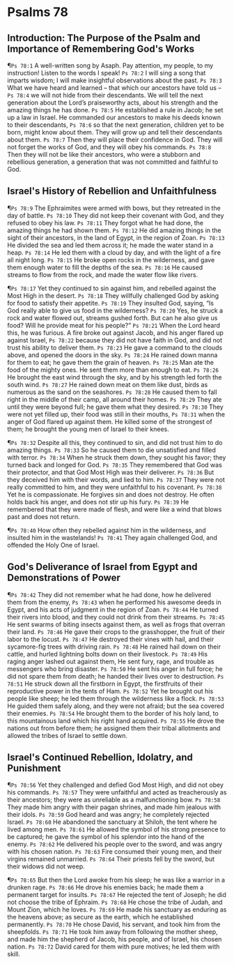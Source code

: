 # Psalms 78

## Introduction: The Purpose of the Psalm and Importance of Remembering God's Works
¶`Ps 78:1` A well-written song by Asaph. Pay attention, my people, to my instruction! Listen to the words I speak!
`Ps 78:2` I will sing a song that imparts wisdom; I will make insightful observations about the past.
`Ps 78:3` What we have heard and learned – that which our ancestors have told us –
`Ps 78:4` we will not hide from their descendants. We will tell the next generation about the Lord’s praiseworthy acts, about his strength and the amazing things he has done.
`Ps 78:5` He established a rule in Jacob; he set up a law in Israel. He commanded our ancestors to make his deeds known to their descendants,
`Ps 78:6` so that the next generation, children yet to be born, might know about them. They will grow up and tell their descendants about them.
`Ps 78:7` Then they will place their confidence in God. They will not forget the works of God, and they will obey his commands.
`Ps 78:8` Then they will not be like their ancestors, who were a stubborn and rebellious generation, a generation that was not committed and faithful to God.

## Israel's History of Rebellion and Unfaithfulness
¶`Ps 78:9` The Ephraimites were armed with bows, but they retreated in the day of battle.
`Ps 78:10` They did not keep their covenant with God, and they refused to obey his law.
`Ps 78:11` They forgot what he had done, the amazing things he had shown them.
`Ps 78:12` He did amazing things in the sight of their ancestors, in the land of Egypt, in the region of Zoan.
`Ps 78:13` He divided the sea and led them across it; he made the water stand in a heap.
`Ps 78:14` He led them with a cloud by day, and with the light of a fire all night long.
`Ps 78:15` He broke open rocks in the wilderness, and gave them enough water to fill the depths of the sea.
`Ps 78:16` He caused streams to flow from the rock, and made the water flow like rivers.

¶`Ps 78:17` Yet they continued to sin against him, and rebelled against the Most High in the desert.
`Ps 78:18` They willfully challenged God by asking for food to satisfy their appetite.
`Ps 78:19` They insulted God, saying, “Is God really able to give us food in the wilderness?
`Ps 78:20` Yes, he struck a rock and water flowed out, streams gushed forth. But can he also give us food? Will he provide meat for his people?”
`Ps 78:21` When the Lord heard this, he was furious. A fire broke out against Jacob, and his anger flared up against Israel,
`Ps 78:22` because they did not have faith in God, and did not trust his ability to deliver them.
`Ps 78:23` He gave a command to the clouds above, and opened the doors in the sky.
`Ps 78:24` He rained down manna for them to eat; he gave them the grain of heaven.
`Ps 78:25` Man ate the food of the mighty ones. He sent them more than enough to eat.
`Ps 78:26` He brought the east wind through the sky, and by his strength led forth the south wind.
`Ps 78:27` He rained down meat on them like dust, birds as numerous as the sand on the seashores.
`Ps 78:28` He caused them to fall right in the middle of their camp, all around their homes.
`Ps 78:29` They ate until they were beyond full; he gave them what they desired.
`Ps 78:30` They were not yet filled up, their food was still in their mouths,
`Ps 78:31` when the anger of God flared up against them. He killed some of the strongest of them; he brought the young men of Israel to their knees.

¶`Ps 78:32` Despite all this, they continued to sin, and did not trust him to do amazing things.
`Ps 78:33` So he caused them to die unsatisfied and filled with terror.
`Ps 78:34` When he struck them down, they sought his favor; they turned back and longed for God.
`Ps 78:35` They remembered that God was their protector, and that God Most High was their deliverer.
`Ps 78:36` But they deceived him with their words, and lied to him.
`Ps 78:37` They were not really committed to him, and they were unfaithful to his covenant.
`Ps 78:38` Yet he is compassionate. He forgives sin and does not destroy. He often holds back his anger, and does not stir up his fury.
`Ps 78:39` He remembered that they were made of flesh, and were like a wind that blows past and does not return.

¶`Ps 78:40` How often they rebelled against him in the wilderness, and insulted him in the wastelands!
`Ps 78:41` They again challenged God, and offended the Holy One of Israel.

## God's Deliverance of Israel from Egypt and Demonstrations of Power
¶`Ps 78:42` They did not remember what he had done, how he delivered them from the enemy,
`Ps 78:43` when he performed his awesome deeds in Egypt, and his acts of judgment in the region of Zoan.
`Ps 78:44` He turned their rivers into blood, and they could not drink from their streams.
`Ps 78:45` He sent swarms of biting insects against them, as well as frogs that overran their land.
`Ps 78:46` He gave their crops to the grasshopper, the fruit of their labor to the locust.
`Ps 78:47` He destroyed their vines with hail, and their sycamore-fig trees with driving rain.
`Ps 78:48` He rained hail down on their cattle, and hurled lightning bolts down on their livestock.
`Ps 78:49` His raging anger lashed out against them, He sent fury, rage, and trouble as messengers who bring disaster.
`Ps 78:50` He sent his anger in full force; he did not spare them from death; he handed their lives over to destruction.
`Ps 78:51` He struck down all the firstborn in Egypt, the firstfruits of their reproductive power in the tents of Ham.
`Ps 78:52` Yet he brought out his people like sheep; he led them through the wilderness like a flock.
`Ps 78:53` He guided them safely along, and they were not afraid; but the sea covered their enemies.
`Ps 78:54` He brought them to the border of his holy land, to this mountainous land which his right hand acquired.
`Ps 78:55` He drove the nations out from before them; he assigned them their tribal allotments and allowed the tribes of Israel to settle down.

## Israel's Continued Rebellion, Idolatry, and Punishment
¶`Ps 78:56` Yet they challenged and defied God Most High, and did not obey his commands.
`Ps 78:57` They were unfaithful and acted as treacherously as their ancestors; they were as unreliable as a malfunctioning bow.
`Ps 78:58` They made him angry with their pagan shrines, and made him jealous with their idols.
`Ps 78:59` God heard and was angry; he completely rejected Israel.
`Ps 78:60` He abandoned the sanctuary at Shiloh, the tent where he lived among men.
`Ps 78:61` He allowed the symbol of his strong presence to be captured; he gave the symbol of his splendor into the hand of the enemy.
`Ps 78:62` He delivered his people over to the sword, and was angry with his chosen nation.
`Ps 78:63` Fire consumed their young men, and their virgins remained unmarried.
`Ps 78:64` Their priests fell by the sword, but their widows did not weep.

¶`Ps 78:65` But then the Lord awoke from his sleep; he was like a warrior in a drunken rage.
`Ps 78:66` He drove his enemies back; he made them a permanent target for insults.
`Ps 78:67` He rejected the tent of Joseph; he did not choose the tribe of Ephraim.
`Ps 78:68` He chose the tribe of Judah, and Mount Zion, which he loves.
`Ps 78:69` He made his sanctuary as enduring as the heavens above; as secure as the earth, which he established permanently.
`Ps 78:70` He chose David, his servant, and took him from the sheepfolds.
`Ps 78:71` He took him away from following the mother sheep, and made him the shepherd of Jacob, his people, and of Israel, his chosen nation.
`Ps 78:72` David cared for them with pure motives; he led them with skill.
